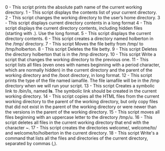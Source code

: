 0 - This script prints the absolute path name of the current working directory.
1 - This script displays the contents list of your current directory.
2 - This script changes the working directory to the user’s home directory.
3 - This script displays current directory contents in a long format
4 - This script displays the current directory contents, including hidden files (starting with .). Use the long format.
5 - This script displays  the current directory contents.
6 - This script creates a directory named holberton in the /tmp/ directory.
7 - This script Moves the file betty from /tmp/ to /tmp/holberton.
8 - This script Deletes the file betty.
9 - This script Deletes the directory holberton that is in the /tmp directory.
10 - This script Write a script that changes the working directory to the previous one.
11 - This script lists all files (even ones with names beginning with a period character, which are normally hidden) in the current directory and the parent of the working directory and the /boot directory, in long format.
12 - This script prints the type of the file named iamafile. The file iamafile will be in the /tmp directory when we will run your script.
13 - This script Creates a symbolic link to /bin/ls, named __ls__. The symbolic link should be created in the current working directory.
14 - This script copies all the HTML files from the current working directory to the parent of the working directory, but only copy files that did not exist in the parent of the working directory or were newer than the versions in the parent of the working directory.
15 - This script moves all files beginning with an uppercase letter to the directory /tmp/u.
16 - This script deletes all files in the current working directory that end with the character ~.
17 - This script creates the directories welcome/, welcome/to/ and welcome/to/holberton in the current directory.
18 - This script Write's a command that lists all the files and directories of the current directory, separated by commas (,).
